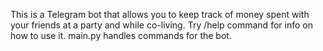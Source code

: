 This is a Telegram bot that allows you to keep track of money
spent with your friends at a party and while co-living.
Try /help command for info on how to use it.
main.py handles commands for the bot.

